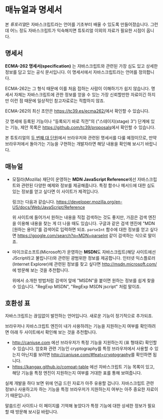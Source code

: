 
# 매뉴얼과 명세서

본 *튜토리얼*은 자바스크립트라는 언어를 기초부터 배울 수 있도록 만들어졌습니다. 그런데 어느 정도 자바스크립트가 익숙해지면 튜토리얼 이외의 자료가 필요한 시점이 옵니다.

## 명세서

**ECMA-262 명세서(specification)** 는 자바스크립트와 관련된 가장 심도 있고 상세한 정보를 담고 있는 공식 문서입니다. 이 명세서에서 자바스크립트라는 언어를 정의합니다.

ECMA-262는 그 형식 때문에 이를 처음 접하는 사람이 이해하기가 쉽지 않습니다. 명세서 자체는 자바스크립트에 관한 정보를 얻을 수 있는 가장 신뢰할만한 자료이긴 하지만 이런 점 때문에 일상적인 참고자료로는 적합하지 않죠. 

ECMA-262의 최신 초안은 <https://tc39.es/ecma262/>에서 확인할 수 있습니다.

갓 명세에 등록된 기능이나 "등록되기 바로 직전"의 ("스테이지(stage) 3") 단계에 있는 기능, 제안 목록은 <https://github.com/tc39/proposals>에서 확인할 수 있습니다.   

본 튜토리얼의 [두 번째 대 단원](info:browser-environment)에서 브라우저와 관련된 명세서를 다룰 예정이므로, 만약 브라우저에서 돌아가는 기능을 구현하는 개발자라면 해당 내용을 확인해 보시기 바랍니다. 

## 매뉴얼

- 모질라(Mozilla) 재단이 운영하는 **MDN JavaScript Reference**에선 자바스크립트와 관련된 다양한 예제와 정보를 제공해줍니다. 특정 함수나 메서드에 대한 심도있는 정보를 얻고 싶다면 이 사이트가 제격입니다.

    링크는 다음과 같습니다. <https://developer.mozilla.org/en-US/docs/Web/JavaScript/Reference>

    위 사이트에 들어가서 원하는 내용을 직접 검색하는 것도 좋지만, 가끔은 검색 엔진을 이용해 내용을 찾는 게 더 나을 때도 있습니다. 구글과 같은 검색 엔진에 "MDN [원하는 용어]"를 검색어로 입력하면 되죠. `parseInt` 함수에 대한 정보를 얻고 싶다면 <https://google.com/search?q=MDN+parseInt> 같이 검색하는 식으로 말이죠.


- 마이크로소프트(Microsoft)가 운영하는 **MSDN**도 자바스크립트(해당 사이트에선 JScript라고 불립니다)와 관련된 광범위한 정보를 제공합니다. 인터넷 익스플로러(Internet Explorer)에 관련된 정보를 찾고 싶다면 <http://msdn.microsoft.com/>에 방문해 보는 것을 추천합니다.

    위에서 소개한 방법처럼 검색어 앞에 "MSDN"을 붙이면 원하는 정보를 쉽게 찾을 수 있습니다. "RegExp MSDN", "RegExp MSDN jscript" 처럼 말이죠.

## 호환성 표

자바스크립트는 끊임없이 발전하는 언어입니다. 새로운 기능이 정기적으로 추가되죠.

브라우저나 자바스크립트 엔진이 내가 사용하려는 기능을 지원하는지 여부를 확인하려면 아래 두 사이트에서 확인해 보는 것을 추천합니다.

- <http://caniuse.com> 에선 브라우저가 특정 기능을 지원하는지 (표 형태로) 확인할 수 있습니다. 암호화 관련 기능인 cryptography를 특정 브라우저에서 사용할 수 있는지 아닌지를 보려면 <http://caniuse.com/#feat=cryptography>를 확인하면 됩니다.
- <https://kangax.github.io/compat-table> 에선 자바스크립트 기능 목록이 있고, 해당 기능을 특정 엔진이 지원하는지 여부를 거대한 표를 통해 보여줍니다.

실제 개발을 하다 보면 위에 언급 드린 자료가 아주 유용할 겁니다. 자바스크립트 관련 정보나 사용하고자 하는 기능을 특정 브라우저가 지원하는지 여부는 아주 중요한 자료이기 때문입니다. 

말씀드린 사이트나 이 페이지를 기억해 놓았다가 특정 기능에 대한 상세한 정보가 필요할 때 방문해 보시길 바랍니다.  
